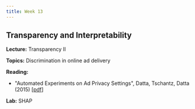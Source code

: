 ```yaml
---
title: Week 13
---
```


## Transparency and Interpretability

**Lecture:** Transparency II

**Topics:** Discrimination in online ad delivery

**Reading:**

* "Automated Experiments on Ad Privacy Settings", Datta, Tschantz, Datta (2015) [[pdf](https://content.sciendo.com/view/journals/popets/2015/1/article-p92.xml)]    

**Lab:** SHAP
